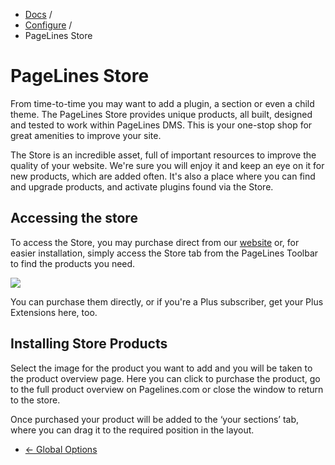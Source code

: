 <div class="row-fluid">
	<div class="span12">
		<ul class="breadcrumb">
  			<li><a href="http://docs.pagelines.com/">Docs</a> <span class="divider">/</span></li>
  			<li><a href="http://docs.pagelines.com/configure">Configure</a> <span class="divider">/</span></li>
  			<li class="active">PageLines Store</li>
		</ul>
	</div>
</div>

# PageLines Store #

From time-to-time you may want to add a plugin, a section or even a child theme. The PageLines Store provides unique products, all built, designed and tested to work within PageLines DMS. This is your one-stop shop for great amenities to improve your site.

The Store is an incredible asset, full of important resources to improve the quality of your website. We're sure you will enjoy it and keep an eye on it for new products, which are added often.  It's also a place where you can find and upgrade products, and activate plugins found via the Store.

## Accessing the store ##

To access the Store, you may purchase direct from our [website](http://www.pagelines.com/store) or, for easier installation, simply access the Store tab from the PageLines Toolbar to find the products you need.

![](https://raw.github.com/pagelines/Docs/master/gh-pages-template/public/img/store.jpg)

You can purchase them directly, or if you're a Plus subscriber, get your Plus Extensions here, too.

## Installing Store Products

Select the image for the product you want to add and you will be taken to the product overview page. Here you can click to purchase the product, go to the full product overview on Pagelines.com or close the window to return to the store.

Once purchased your product will be added to the ‘your sections’ tab, where you can drag it to the required position in the layout.

<div class="row-fluid">
	<div class="span12">
		<ul class="pager">
			<li class="pull-left"><a href="http://docs.pagelines.com/configure/global-options">&larr; Global Options</a></li>
  		</ul>
	</div>
</div>
